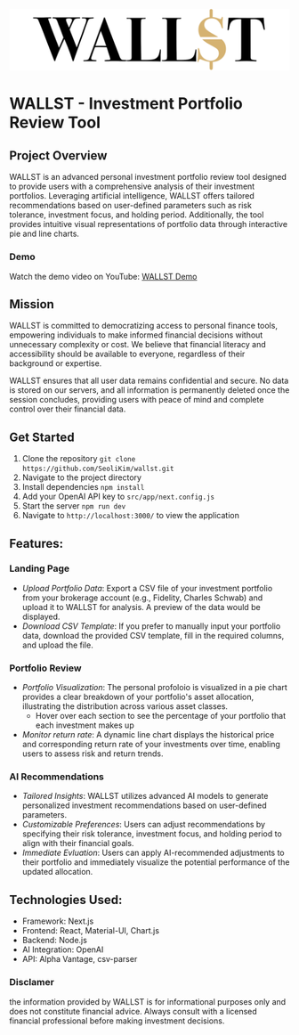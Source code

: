 ![WALLST Logo](public/logo.png)

# WALLST - Investment Portfolio Review Tool

## Project Overview
WALLST is an advanced personal investment portfolio review tool designed to provide users with a comprehensive analysis of their investment portfolios. Leveraging artificial intelligence, WALLST offers tailored recommendations based on user-defined parameters such as risk tolerance, investment focus, and holding period. Additionally, the tool provides intuitive visual representations of portfolio data through interactive pie and line charts.

### Demo
Watch the demo video on YouTube: [WALLST Demo](https://youtu.be/jZs3sxqQ13E)

## Mission
WALLST is committed to democratizing access to personal finance tools, empowering individuals to make informed financial decisions without unnecessary complexity or cost. We believe that financial literacy and accessibility should be available to everyone, regardless of their background or expertise.

WALLST ensures that all user data remains confidential and secure. No data is stored on our servers, and all information is permanently deleted once the session concludes, providing users with peace of mind and complete control over their financial data.

## Get Started
1. Clone the repository
```git clone https://github.com/SeoliKim/wallst.git```
2. Navigate to the project directory
3. Install dependencies
```npm install```
4. Add your OpenAI API key to `src/app/next.config.js`
5. Start the server
```npm run dev```
6. Navigate to `http://localhost:3000/` to view the application


## Features:
### Landing Page
- *Upload Portfolio Data*: Export a CSV file of your investment portfolio from your brokerage account (e.g., Fidelity, Charles Schwab) and upload it to WALLST for analysis. A preview of the data would be displayed. 
- *Download CSV Template*: If you prefer to manually input your portfolio data, download the provided CSV template, fill in the required columns, and upload the file. 


### Portfolio Review
- *Portfolio Visualization*: The personal profoloio is visualized in a pie chart provides a clear breakdown of your portfolio's asset allocation, illustrating the distribution across various asset classes.
  - Hover over each section to see the percentage of your portfolio that each investment makes up
- *Monitor return rate*: A dynamic line chart displays the historical price and corresponding return rate of your investments over time, enabling users to assess risk and return trends.

### AI Recommendations
- *Tailored Insights*: WALLST utilizes advanced AI models to generate personalized investment recommendations based on user-defined parameters.
- *Customizable Preferences*: Users can adjust recommendations by specifying their risk tolerance, investment focus, and holding period to align with their financial goals.
- *Immediate Evluation*: Users can apply AI-recommended adjustments to their portfolio and immediately visualize the potential performance of the updated allocation.


## Technologies Used:
- Framework: Next.js
- Frontend: React, Material-UI, Chart.js
- Backend: Node.js
- AI Integration: OpenAI 
- API: Alpha Vantage, csv-parser

### Disclamer
the information provided by WALLST is for informational purposes only and does not constitute financial advice. Always consult with a licensed financial professional before making investment decisions.